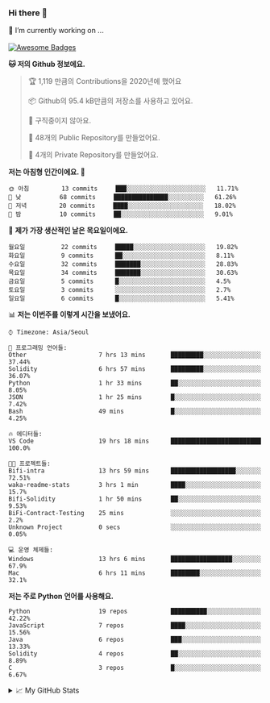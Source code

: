 ### Hi there 👋 
🔭 I’m currently working on ... </br></br>
[![Awesome Badges](https://img.shields.io/badge/Introduce-EN-green.svg)](https://github.com/tlatkdgus1/tlatkdgus1/blob/main/README.md.en)

<!--START_SECTION:waka-->
**🐱 저의 Github 정보에요.** 

> 🏆 1,119 만큼의 Contributions을 2020년에 했어요
 > 
> 📦 Github의 95.4 kB만큼의 저장소를 사용하고 있어요. 
 > 
> 🚫 구직중이지 않아요.
 > 
> 📜 48개의 Public Repository를 만들었어요. 
 > 
> 🔑 4개의 Private Repository를 만들었어요.  

**저는 아침형 인간이에요. 🐤** 

```text
🌞 아침         13 commits     ███░░░░░░░░░░░░░░░░░░░░░░   11.71% 
🌆 낮　         68 commits     ███████████████░░░░░░░░░░   61.26% 
🌃 저녁         20 commits     ████░░░░░░░░░░░░░░░░░░░░░   18.02% 
🌙 밤　         10 commits     ██░░░░░░░░░░░░░░░░░░░░░░░   9.01%

```
📅 **제가 가장 생산적인 날은 목요일이에요.** 

```text
월요일          22 commits     █████░░░░░░░░░░░░░░░░░░░░   19.82% 
화요일          9 commits      ██░░░░░░░░░░░░░░░░░░░░░░░   8.11% 
수요일          32 commits     ███████░░░░░░░░░░░░░░░░░░   28.83% 
목요일          34 commits     ███████░░░░░░░░░░░░░░░░░░   30.63% 
금요일          5 commits      █░░░░░░░░░░░░░░░░░░░░░░░░   4.5% 
토요일          3 commits      ░░░░░░░░░░░░░░░░░░░░░░░░░   2.7% 
일요일          6 commits      █░░░░░░░░░░░░░░░░░░░░░░░░   5.41%

```


📊 **저는 이번주를 이렇게 시간을 보냈어요.** 

```text
⌚︎ Timezone: Asia/Seoul

💬 프로그래밍 언어들: 
Other                    7 hrs 13 mins       █████████░░░░░░░░░░░░░░░░   37.44% 
Solidity                 6 hrs 57 mins       █████████░░░░░░░░░░░░░░░░   36.07% 
Python                   1 hr 33 mins        ██░░░░░░░░░░░░░░░░░░░░░░░   8.05% 
JSON                     1 hr 25 mins        █░░░░░░░░░░░░░░░░░░░░░░░░   7.42% 
Bash                     49 mins             █░░░░░░░░░░░░░░░░░░░░░░░░   4.25%

🔥 에디터들: 
VS Code                  19 hrs 18 mins      █████████████████████████   100.0%

🐱‍💻 프로젝트들: 
Bifi-intra               13 hrs 59 mins      ██████████████████░░░░░░░   72.51% 
waka-readme-stats        3 hrs 1 min         ████░░░░░░░░░░░░░░░░░░░░░   15.7% 
Bifi-Solidity            1 hr 50 mins        ██░░░░░░░░░░░░░░░░░░░░░░░   9.53% 
BiFi-Contract-Testing    25 mins             ░░░░░░░░░░░░░░░░░░░░░░░░░   2.2% 
Unknown Project          0 secs              ░░░░░░░░░░░░░░░░░░░░░░░░░   0.05%

💻 운영 체제들: 
Windows                  13 hrs 6 mins       █████████████████░░░░░░░░   67.9% 
Mac                      6 hrs 11 mins       ████████░░░░░░░░░░░░░░░░░   32.1%

```

**저는 주로 Python 언어를 사용해요.** 

```text
Python                   19 repos            ██████████░░░░░░░░░░░░░░░   42.22% 
JavaScript               7 repos             ████░░░░░░░░░░░░░░░░░░░░░   15.56% 
Java                     6 repos             ███░░░░░░░░░░░░░░░░░░░░░░   13.33% 
Solidity                 4 repos             ██░░░░░░░░░░░░░░░░░░░░░░░   8.89% 
C                        3 repos             █░░░░░░░░░░░░░░░░░░░░░░░░   6.67%

```



<!--END_SECTION:waka-->

<details>
<summary>📈 My GitHub Stats</summary>
<p align="center"> <img src="https://github-readme-stats.vercel.app/api?username=tlatkdgus1&show_icons=true" alt="tlatkdgus1" />
</details>
